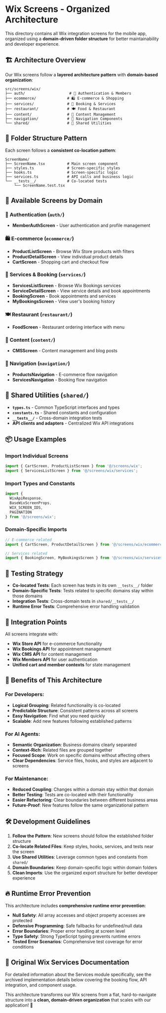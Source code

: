 # Wix Screens - Organized Architecture

This directory contains all Wix integration screens for the mobile app, organized using a **domain-driven folder structure** for better maintainability and developer experience.

## 🏗️ Architecture Overview

Our Wix screens follow a **layered architecture pattern** with **domain-based organization**:

```
src/screens/wix/
├── auth/                    # 👤 Authentication & Members
├── ecommerce/              # 🛍️ E-commerce & Shopping  
├── services/               # 📅 Booking & Services
├── restaurant/             # 🍽️ Food & Restaurant
├── content/                # 📝 Content Management
├── navigation/             # 🧭 Navigation Components
└── shared/                 # 🔧 Shared Utilities
```

## 📁 Folder Structure Pattern

Each screen follows a **consistent co-location pattern**:

```
ScreenName/
├── ScreenName.tsx          # Main screen component
├── styles.ts               # Screen-specific styles  
├── hooks.ts                # Screen-specific logic
├── services.ts             # API calls and business logic
└── __tests__/              # Co-located tests
    └── ScreenName.test.tsx
```

## 🎯 Available Screens by Domain

### 👤 **Authentication** (`auth/`)
- **MemberAuthScreen** - User authentication and profile management

### 🛍️ **E-commerce** (`ecommerce/`)
- **ProductListScreen** - Browse Wix Store products with filters
- **ProductDetailScreen** - View individual product details  
- **CartScreen** - Shopping cart and checkout flow

### 📅 **Services & Booking** (`services/`)
- **ServicesListScreen** - Browse Wix Bookings services
- **ServiceDetailScreen** - View service details and book appointments
- **BookingScreen** - Book appointments and services
- **MyBookingsScreen** - View user's booking history

### 🍽️ **Restaurant** (`restaurant/`)
- **FoodScreen** - Restaurant ordering interface with menu

### 📝 **Content** (`content/`)
- **CMSScreen** - Content management and blog posts

### 🧭 **Navigation** (`navigation/`)
- **ProductsNavigation** - E-commerce flow navigation
- **ServicesNavigation** - Booking flow navigation

## 🔧 Shared Utilities (`shared/`)

- **`types.ts`** - Common TypeScript interfaces and types
- **`constants.ts`** - Shared constants and configuration
- **`__tests__/`** - Cross-domain integration tests
- **API clients and adapters** - Centralized Wix API integrations

## 📦 Usage Examples

### Import Individual Screens
```typescript
import { CartScreen, ProductListScreen } from '@/screens/wix';
import { ServicesListScreen } from '@/screens/wix/services';
```

### Import Types and Constants
```typescript
import { 
  WixApiResponse, 
  BaseWixScreenProps,
  WIX_SCREEN_IDS,
  PAGINATION 
} from '@/screens/wix';
```

### Domain-Specific Imports
```typescript
// E-commerce related
import { CartScreen, ProductDetailScreen } from '@/screens/wix/ecommerce';

// Services related  
import { BookingScreen, MyBookingsScreen } from '@/screens/wix/services';
```

## 🧪 Testing Strategy

- **Co-located Tests**: Each screen has tests in its own `__tests__/` folder
- **Domain-Specific Tests**: Tests related to specific domains stay within those domains
- **Integration Tests**: Cross-domain tests in `shared/__tests__/`
- **Runtime Error Tests**: Comprehensive error handling validation

## 🔗 Integration Points

All screens integrate with:
- **Wix Store API** for e-commerce functionality
- **Wix Bookings API** for appointment management  
- **Wix CMS API** for content management
- **Wix Members API** for user authentication
- **Unified cart and member contexts** for state management

## 🚀 Benefits of This Architecture

### For Developers:
- **Logical Grouping**: Related functionality is co-located
- **Predictable Structure**: Consistent patterns across all screens
- **Easy Navigation**: Find what you need quickly
- **Scalable**: Add new features following established patterns

### For AI Agents:
- **Semantic Organization**: Business domains clearly separated
- **Context-Rich**: Related files are grouped together
- **Focused Scope**: Work on specific domains without affecting others
- **Clear Dependencies**: Service files, hooks, and styles are adjacent to screens

### For Maintenance:
- **Reduced Coupling**: Changes within a domain stay within that domain
- **Better Testing**: Tests are co-located with their functionality
- **Easier Refactoring**: Clear boundaries between different business areas
- **Future-Proof**: New features follow the same organizational pattern

## 🛠️ Development Guidelines

1. **Follow the Pattern**: New screens should follow the established folder structure
2. **Co-locate Related Files**: Keep styles, hooks, services, and tests near the screen
3. **Use Shared Utilities**: Leverage common types and constants from `shared/`
4. **Domain Boundaries**: Keep domain-specific logic within domain folders
5. **Clean Imports**: Use the organized export structure for better developer experience

## 🔥 Runtime Error Prevention

This architecture includes **comprehensive runtime error prevention**:

- **Null Safety**: All array accesses and object property accesses are protected
- **Defensive Programming**: Safe fallbacks for undefined/null data
- **Error Boundaries**: Proper error handling at screen level
- **Type Safety**: Strong TypeScript typing prevents runtime errors
- **Tested Error Scenarios**: Comprehensive test coverage for error conditions

## 📱 Original Wix Services Documentation

For detailed information about the Services module specifically, see the archived implementation details below covering the booking flow, API integration, and component usage.

This architecture transforms our Wix screens from a flat, hard-to-navigate structure into a **clean, domain-driven organization** that scales with our application! 🎉
